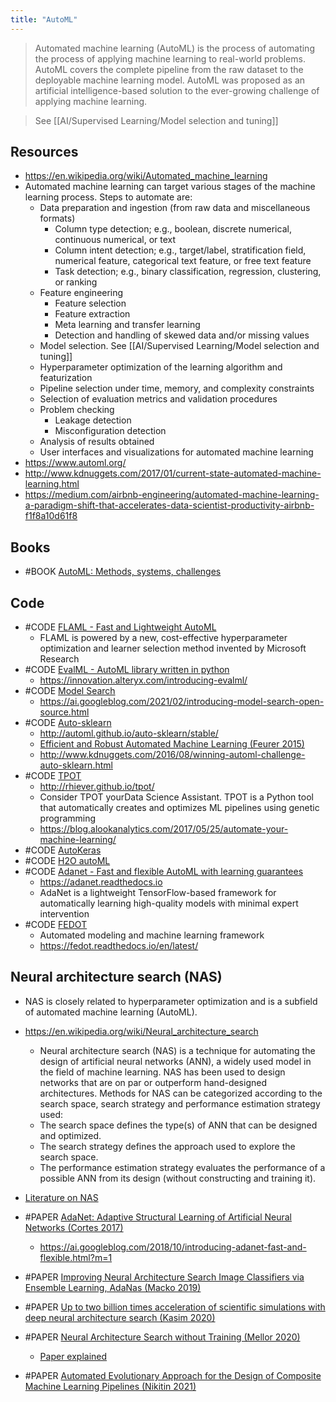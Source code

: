 ```yaml
---
title: "AutoML"
---
```


> Automated machine learning (AutoML) is the process of automating the process of applying machine learning to real-world problems. AutoML covers the complete pipeline from the raw dataset to the deployable machine learning model. AutoML was proposed as an artificial intelligence-based solution to the ever-growing challenge of applying machine learning.

> See [[AI/Supervised Learning/Model selection and tuning]]

## Resources
- https://en.wikipedia.org/wiki/Automated_machine_learning
- Automated machine learning can target various stages of the machine learning process. Steps to automate are:
	- Data preparation and ingestion (from raw data and miscellaneous formats)
		- Column type detection; e.g., boolean, discrete numerical, continuous numerical, or text
		- Column intent detection; e.g., target/label, stratification field, numerical feature, categorical text feature, or free text feature
		- Task detection; e.g., binary classification, regression, clustering, or ranking
	- Feature engineering
		- Feature selection
		- Feature extraction
		- Meta learning and transfer learning
		- Detection and handling of skewed data and/or missing values
	- Model selection. See [[AI/Supervised Learning/Model selection and tuning]]
	- Hyperparameter optimization of the learning algorithm and featurization
	- Pipeline selection under time, memory, and complexity constraints
	- Selection of evaluation metrics and validation procedures
	- Problem checking
		- Leakage detection
		- Misconfiguration detection
	- Analysis of results obtained
	- User interfaces and visualizations for automated machine learning
- https://www.automl.org/
- http://www.kdnuggets.com/2017/01/current-state-automated-machine-learning.html
- https://medium.com/airbnb-engineering/automated-machine-learning-a-paradigm-shift-that-accelerates-data-scientist-productivity-airbnb-f1f8a10d61f8


## Books
-  #BOOK [AutoML: Methods, systems, challenges](https://www.automl.org/book/)


## Code
- #CODE [FLAML - Fast and Lightweight AutoML](https://github.com/microsoft/FLAML)
	- FLAML is powered by a new, cost-effective hyperparameter optimization and learner selection method invented by Microsoft Research
- #CODE [EvalML - AutoML library written in python](https://github.com/alteryx/evalml)
	- https://innovation.alteryx.com/introducing-evalml/
- #CODE [Model Search](https://github.com/google/model_search)
	- https://ai.googleblog.com/2021/02/introducing-model-search-open-source.html
- #CODE [Auto-sklearn](https://github.com/automl/auto-sklearn)
	- http://automl.github.io/auto-sklearn/stable/
	- [Efficient and Robust Automated Machine Learning (Feurer 2015)](https://ml.informatik.uni-freiburg.de/papers/15-NIPS-auto-sklearn-preprint.pdf)
	- http://www.kdnuggets.com/2016/08/winning-automl-challenge-auto-sklearn.html
- #CODE [TPOT](https://github.com/rhiever/tpot)
	- http://rhiever.github.io/tpot/
	- Consider TPOT yourData Science Assistant. TPOT is a Python tool that automatically creates and optimizes ML pipelines using genetic programming
	- https://blog.alookanalytics.com/2017/05/25/automate-your-machine-learning/
- #CODE [AutoKeras](https://github.com/keras-team/autokeras)
- #CODE [H2O autoML](https://blog.h2o.ai/2017/06/automatic-machine-learning/)
- #CODE [Adanet - Fast and flexible AutoML with learning guarantees](https://github.com/tensorflow/adanet )
	- https://adanet.readthedocs.io
	- AdaNet is a lightweight TensorFlow-based framework for automatically learning high-quality models with minimal expert intervention
- #CODE [FEDOT](https://github.com/nccr-itmo/FEDOT)
	- Automated modeling and machine learning framework
	- https://fedot.readthedocs.io/en/latest/


## Neural architecture search (NAS)
- NAS is closely related to hyperparameter optimization and is a subfield of automated machine learning (AutoML).
- https://en.wikipedia.org/wiki/Neural_architecture_search
	- Neural architecture search (NAS) is a technique for automating the design of artificial neural networks (ANN), a widely used model in the field of machine learning. NAS has been used to design networks that are on par or outperform hand-designed architectures. Methods for NAS can be categorized according to the search space, search strategy and performance estimation strategy used:
	- The search space defines the type(s) of ANN that can be designed and optimized.
	- The search strategy defines the approach used to explore the search space.
	- The performance estimation strategy evaluates the performance of a possible ANN from its design (without constructing and training it).

- [Literature on NAS](https://www.automl.org/automl/literature-on-neural-architecture-search/)
- #PAPER [AdaNet: Adaptive Structural Learning of Artificial Neural Networks (Cortes 2017)](http://proceedings.mlr.press/v70/cortes17a.html)
	- https://ai.googleblog.com/2018/10/introducing-adanet-fast-and-flexible.html?m=1
- #PAPER [Improving Neural Architecture Search Image Classifiers via Ensemble Learning, AdaNas (Macko 2019)](https://arxiv.org/abs/1903.06236)
- #PAPER [Up to two billion times acceleration of scientific simulations with deep neural architecture search (Kasim 2020)](https://arxiv.org/abs/2001.08055)
- #PAPER [Neural Architecture Search without Training (Mellor 2020)](https://arxiv.org/abs/2006.04647)
	- [Paper explained](https://www.youtube.com/watch?v=a6v92P0EbJc)
- #PAPER [Automated Evolutionary Approach for the Design of Composite Machine Learning Pipelines (Nikitin 2021)](https://arxiv.org/abs/2106.15397)


